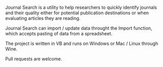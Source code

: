 Journal Search is a utility to help researchers to quickly identify journals and their quality either for potential publication destinations or when evaluating articles they are reading.

Journal Search can import / update data throught the Import function, which accepts pasting of data from a spreadsheet.

The project is written in VB and runs on Windows or Mac / Linux through Wine.

Pull requests are welcome.
